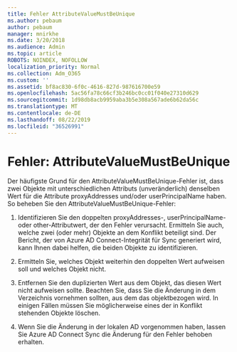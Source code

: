 ```yaml
---
title: Fehler AttributeValueMustBeUnique
ms.author: pebaum
author: pebaum
manager: mnirkhe
ms.date: 3/20/2018
ms.audience: Admin
ms.topic: article
ROBOTS: NOINDEX, NOFOLLOW
localization_priority: Normal
ms.collection: Adm_O365
ms.custom: ''
ms.assetid: bf8ac830-6f0c-4616-827d-987616700e59
ms.openlocfilehash: 5ac56fa78c66cf3b246bc0cc01f040e27310d629
ms.sourcegitcommit: 1d98db8acb9959aba3b5e308a567ade6b62da56c
ms.translationtype: MT
ms.contentlocale: de-DE
ms.lasthandoff: 08/22/2019
ms.locfileid: "36526991"
---
```

# <a name="error-attributevaluemustbeunique"></a>Fehler: AttributeValueMustBeUnique

Der häufigste Grund für den AttributeValueMustBeUnique-Fehler ist, dass zwei Objekte mit unterschiedlichen Attributs (unveränderlich) denselben Wert für die Attribute proxyAddresses und/oder userPrincipalName haben. So beheben Sie den AttributeValueMustBeUnique-Fehler:
  
1. Identifizieren Sie den doppelten proxyAddresses-, userPrincipalName-oder other-Attributwert, der den Fehler verursacht. Ermitteln Sie auch, welche zwei (oder mehr) Objekte an dem Konflikt beteiligt sind. Der Bericht, der von Azure AD Connect-Integrität für Sync generiert wird, kann Ihnen dabei helfen, die beiden Objekte zu identifizieren.
    
2. Ermitteln Sie, welches Objekt weiterhin den doppelten Wert aufweisen soll und welches Objekt nicht.
    
3. Entfernen Sie den duplizierten Wert aus dem Objekt, das diesen Wert nicht aufweisen sollte. Beachten Sie, dass Sie die Änderung in dem Verzeichnis vornehmen sollten, aus dem das objektbezogen wird. In einigen Fällen müssen Sie möglicherweise eines der in Konflikt stehenden Objekte löschen.
    
4. Wenn Sie die Änderung in der lokalen AD vorgenommen haben, lassen Sie Azure AD Connect Sync die Änderung für den Fehler behoben erhalten.
    

